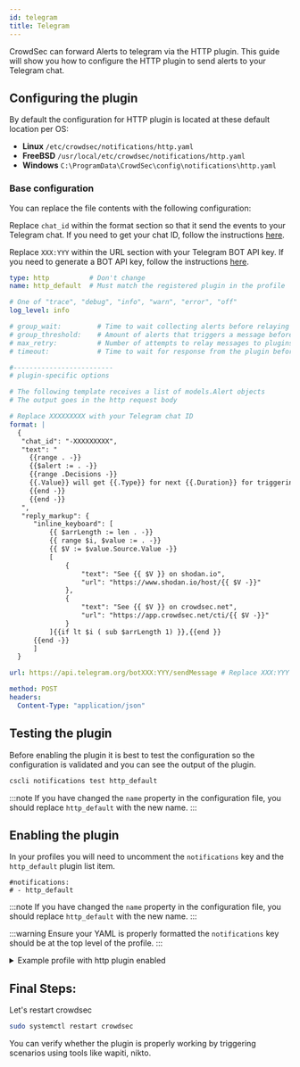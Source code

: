 ```yaml
---
id: telegram
title: Telegram
---
```


CrowdSec can forward Alerts to telegram via the HTTP plugin. This guide will show you how to configure the HTTP plugin to send alerts to your Telegram chat.

## Configuring the plugin

By default the configuration for HTTP plugin is located at these default location per OS:

- **Linux** `/etc/crowdsec/notifications/http.yaml`
- **FreeBSD** `/usr/local/etc/crowdsec/notifications/http.yaml`
- **Windows** `C:\ProgramData\CrowdSec\config\notifications\http.yaml`

### Base configuration

You can replace the file contents with the following configuration:

Replace `chat_id` within the format section so that it send the events to your Telegram chat. If you need to get your chat ID, follow the instructions [here](https://stackoverflow.com/questions/32423837/telegram-bot-how-to-get-a-group-chat-id).

Replace `XXX:YYY` within the URL section with your Telegram BOT API key. If you need to generate a BOT API key, follow the instructions [here](https://core.telegram.org/bots#how-do-i-create-a-bot).

```yaml
type: http          # Don't change
name: http_default  # Must match the registered plugin in the profile

# One of "trace", "debug", "info", "warn", "error", "off"
log_level: info

# group_wait:         # Time to wait collecting alerts before relaying a message to this plugin, eg "30s"
# group_threshold:    # Amount of alerts that triggers a message before <group_wait> has expired, eg "10"
# max_retry:          # Number of attempts to relay messages to plugins in case of error
# timeout:            # Time to wait for response from the plugin before considering the attempt a failure, eg "10s"

#-------------------------
# plugin-specific options

# The following template receives a list of models.Alert objects
# The output goes in the http request body

# Replace XXXXXXXXX with your Telegram chat ID
format: |
  {
   "chat_id": "-XXXXXXXXX", 
   "text": "
     {{range . -}}  
     {{$alert := . -}}  
     {{range .Decisions -}}
     {{.Value}} will get {{.Type}} for next {{.Duration}} for triggering {{.Scenario}}.
     {{end -}}
     {{end -}}
   ",
   "reply_markup": {
      "inline_keyboard": [
          {{ $arrLength := len . -}}
          {{ range $i, $value := . -}}
          {{ $V := $value.Source.Value -}}
          [
              {
                  "text": "See {{ $V }} on shodan.io",
                  "url": "https://www.shodan.io/host/{{ $V -}}"
              },
              {
                  "text": "See {{ $V }} on crowdsec.net",
                  "url": "https://app.crowdsec.net/cti/{{ $V -}}"
              }
          ]{{if lt $i ( sub $arrLength 1) }},{{end }}
      {{end -}}
      ]
  }

url: https://api.telegram.org/botXXX:YYY/sendMessage # Replace XXX:YYY with your API key

method: POST
headers:
  Content-Type: "application/json"
```

## Testing the plugin

Before enabling the plugin it is best to test the configuration so the configuration is validated and you can see the output of the plugin. 

```bash
cscli notifications test http_default
```

:::note
If you have changed the `name` property in the configuration file, you should replace `http_default` with the new name.
:::

## Enabling the plugin

In your profiles you will need to uncomment the `notifications` key and the `http_default` plugin list item.

```
#notifications:
# - http_default 
```

:::note
If you have changed the `name` property in the configuration file, you should replace `http_default` with the new name.
:::

:::warning
Ensure your YAML is properly formatted the `notifications` key should be at the top level of the profile.
:::

<details>

<summary>Example profile with http plugin enabled</summary>

```yaml
name: default_ip_remediation
#debug: true
filters:
 - Alert.Remediation == true && Alert.GetScope() == "Ip"
decisions:
 - type: ban
   duration: 4h
#duration_expr: Sprintf('%dh', (GetDecisionsCount(Alert.GetValue()) + 1) * 4)
#highlight-next-line
notifications:
#highlight-next-line
  - http_default
on_success: break
```

</details>

## Final Steps:

Let's restart crowdsec

```bash
sudo systemctl restart crowdsec
```

You can verify whether the plugin is properly working by triggering scenarios using tools like wapiti, nikto.
